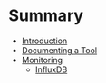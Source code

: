 # Summary

* [Introduction](README.md)
* [Documenting a Tool](documenting_a_tool.md)
* [Monitoring](monitoring.md)
  * [InfluxDB](monitoring_influxdb.md)